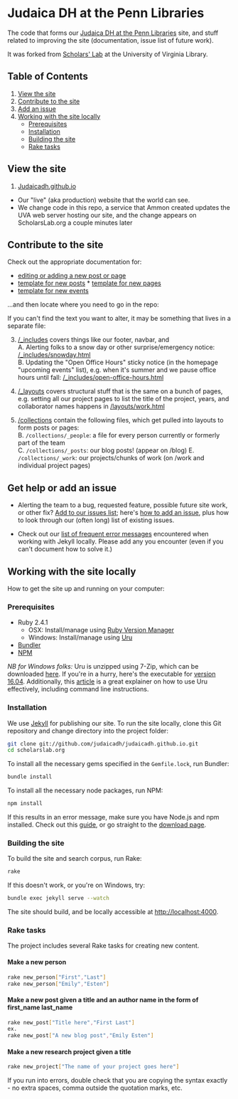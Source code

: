 # Judaica DH at the Penn Libraries
The code that forms our [Judaica DH at the Penn Libraries](judaicadh.github.io) site, and stuff related to improving the site (documentation, issue list of future work).

It was forked from [Scholars' Lab](https://scholarslab.lib.virginia.edu) at the University of Virginia Library. 

## Table of Contents

1. [View the site](#view-the-site)
2. [Contribute to the site](#contribute-to-the-site)
3. [Add an issue](#get-help-or-add-an-issue)
4. [Working with the site locally](#working-with-the-site-locally)
	* [Prerequisites](#prerequisites)
	* [Installation](#installation)
	* [Building the site](#building-the-site)
	* [Rake tasks](#rake-tasks)

## View the site

1. [Judaicadh.github.io](judaicadh.github.io)
  * Our "live" (aka production) website that the world can see.
  * We change code in this repo, a service that Ammon created updates the UVA web server hosting our site, and the change appears on ScholarsLab.org a couple minutes later

## Contribute to the site

Check out the appropriate documentation for:  
* [editing or adding a new post or page](https://github.com/judaicadh/judaicadh.github.io/blob/master/docs/authoring-and-editing.md)  
* [template for new posts](https://docs.google.com/document/d/1OWBTybWrpZuesu8BQVQTbpXMkIC5p-nyAW26DV7r_A4/edit?usp=sharing)    * [template for new pages](https://docs.google.com/document/d/10OeLQUflD5txvjPQXFPHRgCpzfvu9_c9LC7R6nfXLl4/edit?usp=sharing)  
* [template for new events](https://docs.google.com/document/d/1qLncvRa6aqQPpf2BtZwGJFf_vqrLTG6EB6qoyenZxLc/edit?usp=sharing)  

...and then locate where you need to go in the repo:  

If you can't find the text you want to alter, it may be something that lives in a separate file:  

3. [/_includes](https://github.com/judaicadh/judaicadh.github.io/tree/master/_includes) covers things like our footer, navbar, and     
	A. Alerting folks to a snow day or other surprise/emergency notice: [/_includes/snowday.html](https://github.com/judaicadh/judaicadh.github.io/blob/master/_includes/snowday.html)  
	B. Updating the "Open Office Hours" sticky notice (in the homepage "upcoming events" list), e.g. when it's summer and we pause office hours until fall: [/_includes/open-office-hours.html](https://github.com/judaicadh/judaicadh.github.io/blob/master/_includes/open-office-hours.html)  
	
4. [/_layouts](https://github.com/judaicadh/judaicadh.github.io/tree/master/_layouts) covers structural stuff that is the same on a bunch of pages, e.g. setting all our project pages to list the title of the project, years, and collaborator names happens in [/layouts/work.html](https://github.com/judaicadh/judaicadh.github.io/blob/master/_layouts/work.html)  
5. [/collections](https://github.com/judaicadh/judaicadh.github.io/tree/master/collections) contain the following files, which get pulled into layouts to form posts or pages:  
	B. `/collections/_people`: a file for every person currently or formerly part of the team  
	C. `/collections/_posts`: our blog posts! (appear on /blog)
	E. `/collections/_work`: our projects/chunks of work (on /work and individual project pages)  

## Get help or add an issue

* Alerting the team to a bug, requested feature, possible future site work, or other fix? [Add to our issues list](https://github.com/judaicadh/judaicadh.github.io/issues); here's [how to add an issue](https://github.com/judaicadh/judaicadh.github.io/blob/readme-rebooot/docs/adding-an-issue.md), plus how to look through our (often long) list of existing issues.

* Check out our [list of frequent error messages](https://github.com/judaicadh/judaicadh.github.io/blob/readme-rebooot/docs/common-jekyll-problems.md) encountered when working with Jekyll locally. Please add any you encounter (even if you can't document how to solve it.)

## Working with the site locally

How to get the site up and running on your computer:

### Prerequisites

- Ruby 2.4.1 
	* OSX: Install/manage using [Ruby Version Manager](https://rvm.io/)
	* Windows: Install/manage using [Uru](https://bitbucket.org/jonforums/uru/wiki/Downloads)
- [Bundler](https://bundler.io/)
- [NPM](https://nodejs.org/en/)

*NB for Windows folks:* Uru is unzipped using 7-Zip, which can be downloaded [here](http://www.7-zip.org/download.html). If you're in a hurry, here's the executable for [version 16.04](http://www.7-zip.org/a/7z1604-x64.exe). Additionally, this [article](https://www.neverletdown.net/2015/08/managing-multiple-ruby-versions-with-uru.html) is a great explainer on how to use Uru effectively, including command line instructions.

### Installation

We use [Jekyll](https://jekyllrb.com) for publishing our site. To run the site locally, clone this Git repository and change directory into the project folder:

```bash
git clone git://github.com/judaicadh/judaicadh.github.io.git
cd scholarslab.org
```

To install all the necessary gems specified in the `Gemfile.lock`, run Bundler:

```bash
bundle install
```

To install all the necessary node packages, run NPM:
```bash
npm install
```
If this results in an error message, make sure you have Node.js and npm installed. Check out this [guide](http://blog.teamtreehouse.com/install-node-js-npm-mac), or go straight to the [download page](https://nodejs.org/en/).

### Building the site

To build the site and search corpus, run Rake:
```bash
rake
```

If this doesn't work, or you're on Windows, try:
```bash
bundle exec jekyll serve --watch
```

The site should build, and be locally accessible at [http://localhost:4000](http://localhost:4000).

### Rake tasks

The project includes several Rake tasks for creating new content.

#### Make a new person
```bash
rake new_person["First","Last"]
rake new_person["Emily","Esten"]
```

#### Make a new post given a title and an author name in the form of first_name last_name
```bash
rake new_post["Title here","First Last"]
ex.
rake new_post["A new blog post","Emily Esten"]
```

#### Make a new research project given a title
```bash
rake new_project["The name of your project goes here"]
``` 

If you run into errors, double check that you are copying the syntax exactly - no extra spaces, comma outside the quotation marks, etc.
